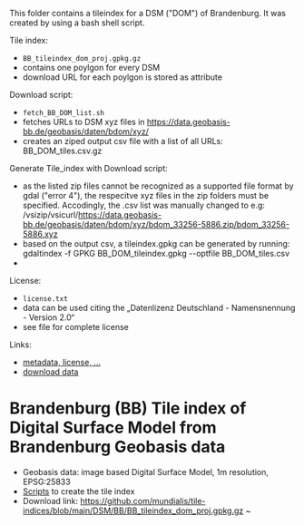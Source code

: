 This folder contains a tileindex for a DSM ("DOM") of Brandenburg. It was created by using a bash shell script.

Tile index:
- `BB_tileindex_dom_proj.gpkg.gz`
- contains one poylgon for every DSM
- download URL for each poylgon is stored as attribute

Download script:
- `fetch_BB_DOM_list.sh`
- fetches URLs to DSM xyz files in https://data.geobasis-bb.de/geobasis/daten/bdom/xyz/ 
- creates an ziped output csv file with a list of all URLs: BB_DOM_tiles.csv.gz

Generate Tile_index with Download script:
- as the listed zip files cannot be recognized as a supported file format by gdal ("error 4"), the respecitve xyz files in the zip folders must be specified. Accodingly, the .csv list was manually changed to e.g: /vsizip/vsicurl/https://data.geobasis-bb.de/geobasis/daten/bdom/xyz/bdom_33256-5886.zip/bdom_33256-5886.xyz
- based on the output csv, a tileindex.gpkg can be generated by running: gdaltindex -f GPKG BB_DOM_tileindex.gpkg --optfile BB_DOM_tiles.csv
- 
License:
- `license.txt`
- data can be used citing the „Datenlizenz Deutschland - Namensnennung - Version 2.0“
- see file for complete license

Links:
- [metadata, license, ...](https://geoportal.brandenburg.de/detailansichtdienst/render?url=https://geoportal.brandenburg.de/gs-json/xml?fileid=03de0e12-fb9f-47ae-b564-851365e2ae66)
- [download data](https://data.geobasis-bb.de/geobasis/daten/bdom/)
                                                                   
# Brandenburg (BB) Tile index of Digital Surface Model from Brandenburg Geobasis data

* Geobasis data: image based Digital Surface Model, 1m resolution,  EPSG:25833
* [Scripts](https://github.com/mundialis/tile-indices/tree/main/DTM/BB) to create the tile index
* Download link: https://github.com/mundialis/tile-indices/blob/main/DSM/BB/BB_tileindex_dom_proj.gpkg.gz
~                                                                                                                    